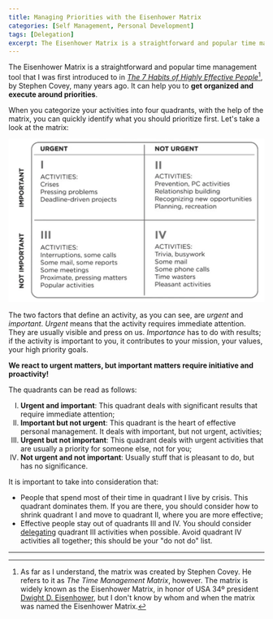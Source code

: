 ```yaml
---
title: Managing Priorities with the Eisenhower Matrix
categories: [Self Management, Personal Development]
tags: [Delegation]
excerpt: The Eisenhower Matrix is a straightforward and popular time management tool that can help you to get organized and execute around priorities.
---
```


The Eisenhower Matrix is a straightforward and popular time management tool that I was first introduced to in *[The 7 Habits of Highly Effective People](/book/the-7-habits-of-highly-effective-people)*[^1], by Stephen Covey, many years ago. It can help you to **get organized and execute around priorities**.

When you categorize your activities into four quadrants, with the help of the matrix, you can quickly identify what you should prioritize first. Let's take a look at the matrix:

![The Time Management Matrix](/images/posts/2023-02-27-eisenhower-matrix/the-time-management-matrix.png "The Time Management Matrix, by Stephen Covey.")

The two factors that define an activity, as you can see, are *urgent* and *important*. *Urgent* means that the activity requires immediate attention. They are usually visible and press on us. *Importance* has to do with results; if the activity is important to you, it contributes to your mission, your values, your high priority goals.

**We react to urgent matters, but important matters require initiative and proactivity!**

The quadrants can be read as follows:

<ol type="I">
  <li><b>Urgent and important</b>: This quadrant deals with significant results that require immediate attention;</li>
  <li><b>Important but not urgent</b>: This quadrant is the heart of effective personal management. It deals with important, but not urgent, activities;</li>
  <li><b>Urgent but not important</b>: This quadrant deals with urgent activities that are usually a priority for someone else, not for you;</li>
  <li><b>Not urgent and not important</b>: Usually stuff that is pleasant to do, but has no significance.</li>
</ol>

It is important to take into consideration that:

- People that spend most of their time in quadrant I live by crisis. This quadrant dominates them. If you are there, you should consider how to shrink quadrant I and move to quadrant II, where you are more effective;
- Effective people stay out of quadrants III and IV. You should consider [delegating](/mgmt/people/delegation) quadrant III activities when possible. Avoid quadrant IV activities all together; this should be your "do not do" list.

---

[^1]: As far as I understand, the matrix was created by Stephen Covey. He refers to it as *The Time Management Matrix*, however. The matrix is widely known as the Eisenhower Matrix, in honor of USA 34º president [Dwight D. Eisenhower](https://en.wikipedia.org/wiki/Dwight_D._Eisenhower), but I don't know by whom and when the matrix was named the Eisenhower Matrix.